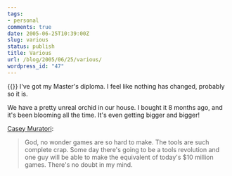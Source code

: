 ```yaml
---
tags:
- personal
comments: true
date: 2005-06-25T10:39:00Z
slug: various
status: publish
title: Various
url: /blog/2005/06/25/various/
wordpress_id: "47"
---
```


{{<imgright src="http://aras-p.info/img/blog/050625a.jpg">}}
I've got my Master's diploma. I feel like nothing has changed, probably so it is.

We have a pretty unreal orchid in our house. I bought it 8 months ago, and it's been blooming all the time. It's even getting bigger and bigger!


[Casey Muratori](https://mollyrocket.com/forums/viewtopic.php?t=132):


> God, no wonder games are so hard to make. The tools are such complete crap. Some day there's going to be a tools revolution and one guy will be able to make the equivalent of today's $10 million games. There's no doubt in my mind.
